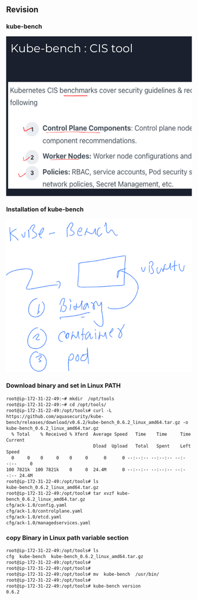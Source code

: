 ## Revision 

### kube-bench 

<img src="kube.png">

### Installation of kube-bench 

<img src="install.png">

### Download binary and set in Linux PATH 

```
root@ip-172-31-22-49:~# mkdir  /opt/tools 
root@ip-172-31-22-49:~# cd /opt/tools/
root@ip-172-31-22-49:/opt/tools# curl -L https://github.com/aquasecurity/kube-bench/releases/download/v0.6.2/kube-bench_0.6.2_linux_amd64.tar.gz -o kube-bench_0.6.2_linux_amd64.tar.gz
  % Total    % Received % Xferd  Average Speed   Time    Time     Time  Current
                                 Dload  Upload   Total   Spent    Left  Speed
  0     0    0     0    0     0      0      0 --:--:-- --:--:-- --:--:--     0
100 7821k  100 7821k    0     0  24.4M      0 --:--:-- --:--:-- --:--:-- 24.4M
root@ip-172-31-22-49:/opt/tools# ls
kube-bench_0.6.2_linux_amd64.tar.gz
root@ip-172-31-22-49:/opt/tools# tar xvzf kube-bench_0.6.2_linux_amd64.tar.gz 
cfg/ack-1.0/config.yaml
cfg/ack-1.0/controlplane.yaml
cfg/ack-1.0/etcd.yaml
cfg/ack-1.0/managedservices.yaml

```

### copy Binary in Linux path variable section 

```
root@ip-172-31-22-49:/opt/tools# ls
cfg  kube-bench  kube-bench_0.6.2_linux_amd64.tar.gz
root@ip-172-31-22-49:/opt/tools# 
root@ip-172-31-22-49:/opt/tools# 
root@ip-172-31-22-49:/opt/tools# mv  kube-bench  /usr/bin/
root@ip-172-31-22-49:/opt/tools# 
root@ip-172-31-22-49:/opt/tools# kube-bench version 
0.6.2

```




